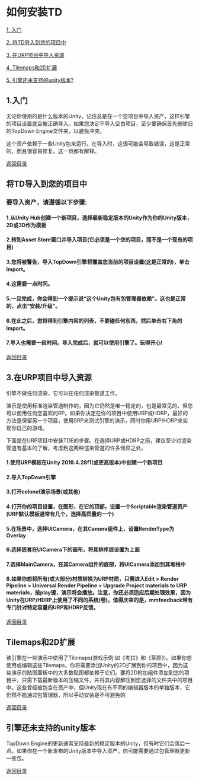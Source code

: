  <span id="mulu"></span>

# 如何安装TD

[1. 入门](#1)  
 
[2. 将TD导入到您的项目中](#2)  
 
[3. 在URP项目中导入资源](#3) 
 
[4. Tilemaps和2D扩展](#4) 

[5. 引擎还未支持的unity版本?](#5) 

<p id="1"></p>   

## 1.入门

无论你使用的是什么版本的Unity，记住总是在一个空项目中导入资产，这样引擎的项目设置就会被正确导入。如果您决定不导入空白项目，至少要确保首先删除旧的TopDown Engine文件夹，以避免冲突。

这个资产依赖于一些Unity包来运行。在导入时，这很可能会导致错误，这是正常的，而且很容易修复。这一页都有解释。

[返回目录](#mulu)   

<p id="2"></p>  

## 将TD导入到您的项目中

### 要导入资产，请遵循以下步骤:

#### 1.从Unity Hub创建一个新项目，选择最新稳定版本的Unity作为你的Unity版本，2D或3D作为模板

#### 2.转到Asset Store窗口并导入项目(它必须是一个空的项目，而不是一个现有的项目)

#### 3.您将被警告，导入TopDown引擎将覆盖您当前的项目设置(这是正常的)，单击Import。

#### 4.这需要一点时间。

#### 5.一旦完成，你会得到一个提示说“这个Unity包有包管理器依赖”。这也是正常的，点击“安装/升级”。

#### 6.在此之后，您将得到引擎内容的列表，不要碰任何东西，然后单击右下角的Import。

#### 7.导入也需要一段时间。导入完成后，就可以使用引擎了。玩得开心!

[返回目录](#mulu)   

<p id="3"></p> 

## 3.在URP项目中导入资源

引擎不做任何渲染，它可以在任何渲染管道工作。

演示是使用标准渲染管道制作的，因为它仍然是唯一稳定的，也是最常见的，但您可以使用任何您喜欢的RP。如果你决定在你的项目中使用URP或HDRP，最好的方法是保留另一个项目，使用SRP来测试引擎的演示，同时你用URP/HDRP来实现你自己的游戏。  

下面是在URP项目中安装TDE的步骤。在选择URP或HDRP之前，建议至少对渲染管道有基本的了解，考虑到这两种渲染管道的许多怪异之处。

#### 1.使用URP模板在Unity 2019.4.28f1(或更高版本)中创建一个新项目

#### 2.导入TopDown引擎

#### 3.打开colonel演示场景(或其他)

#### 4.打开你的项目设置，在图形，在它的顶部，设置一个Scriptable渲染管道资产(URP默认模板通常有几个，选择高质量的一个)

#### 5.在场景中，选择UICamera，在其Camera组件上，设置RenderType为Overlay

#### 6.选择嵌套在UICamera下的画布，将其排序层设置为上面

#### 7.选择MainCamera，在其Camera组件的底部，将UICamera添加到其堆栈中

#### 8.如果你想将所有(或大部分)材质转换为URP材质，只需进入Edit > Render Pipeline > Universal Render Pipeline > Upgrade Project materials to URP materials，按play键，演示将会播放。注意，你还必须适应后期处理效果，因为Unity在URP/HDRP上使用了不同的系统(卷)。值得庆幸的是，mmfeedback带有专门针对特定容量的URP和HDRP反馈。

[返回目录](#mulu)  



<p id="4"></p> 

## Tilemaps和2D扩展

该引擎在一些演示中使用了Tilemaps(游戏示例:如《考拉》和《草原》)。如果你想使用或编辑这些Tilemaps，你将需要添加Unity的2D扩展到你的项目中，因为这些演示的贴图面板中的大多数贴图都依赖于它们。要将2D附加组件添加到您的项目中，只需下载最新版本的压缩文件，并将其内容解压到您选择的文件夹中的项目中。这些曾经被包含在资产中，但Unity现在有不同的编辑器版本的单独版本，它仍然不能通过包管理器，所以手动安装是不可避免的

[返回目录](#mulu)   

<p id="5"></p> 

## 引擎还未支持的unity版本

TopDown Engine的更新通常支持最新的稳定版本的Unity，但有时它们会落后一点。如果你在一个新发布的Unity版本中导入资产，你可能需要通过包管理器更新一些包。

[返回目录](#mulu)   

